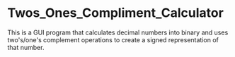 # Twos_Ones_Compliment_Calculator
This is a GUI program that calculates decimal numbers into binary and uses two's/one's complement operations to create a signed representation of that number.
